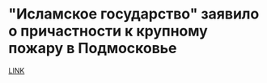 # "Исламское государство" заявило о причастности к крупному пожару в Подмосковье



[LINK](https://varlamov.ru/2123524.html)